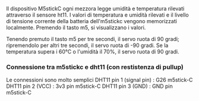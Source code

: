 
Il dispositivo M5stickC ogni mezzora legge umidità e temperatura rilevati attraverso il sensore ht11. I valori di temperatura e umidità rilevati e il livello di tensione corrente della batteria dell'm5stickc vengono memorizzati localmente.
Premendo il tasto m5, si visualizzano i valori. 


Tenendo premuto il tasto m5 per tre secondi, il servo ruota di 90 gradi; ripremendolo per altri tre secondi, il servo ruota di -90 gradi. 
Se la temperatura supera i 60°C o l'umidità il 70%, il servo ruota di 90 gradi.

### Connessione tra m5stickc e dht11 (con restistenza di pullup)
Le connessioni sono molto semplici
DHT11 pin 1 (signal pin) :  G26 m5stick-C
DHT11 pin 2 (VCC) : 3v3 pin m5stick-C
DHT11 pin 3 (GND) : GND pin m5stick-C
